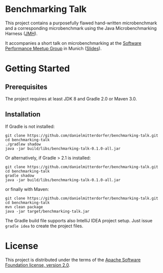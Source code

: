 Benchmarking Talk
=================

This project contains a purposefully flawed hand-written microbenchmark and a corresponding microbenchmark using the Java Microbenchmarking Harness ([JMH](http://openjdk.java.net/projects/code-tools/jmh)).

It accompanies a short talk on microbenchmarking at the [Software Performance Meetup Group](http://www.meetup.com/Software-Performance-Meetup-Group/) in Munich ([Slides](http://daniel.mitterdorfer.name/talks/2014/jmh-microbenchmarking-munich/)).

# Getting Started

## Prerequisites

The project requires at least JDK 8 and Gradle 2.0 or Maven 3.0.

## Installation

If Gradle is not installed:

```
git clone https://github.com/danielmitterdorfer/benchmarking-talk.git
cd benchmarking-talk
./gradlew shadow
java -jar build/libs/benchmarking-talk-0.1.0-all.jar
```

Or alternatively, if Gradle > 2.1 is installed:

```
git clone https://github.com/danielmitterdorfer/benchmarking-talk.git
cd benchmarking-talk
gradle shadow
java -jar build/libs/benchmarking-talk-0.1.0-all.jar
```

or finally with Maven:

```
git clone https://github.com/danielmitterdorfer/benchmarking-talk.git
cd benchmarking-talk
mvn clean package
java -jar target/benchmarking-talk.jar
```

The Gradle build file supports also IntelliJ IDEA project setup. Just issue `gradle idea` to create the project files.

# License

This project is distributed under the terms of the [Apache Software Foundation license, version 2.0](http://www.apache.org/licenses/LICENSE-2.0.html).